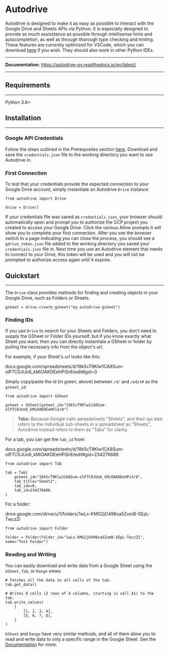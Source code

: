 # Autodrive

Autodrive is designed to make it as easy as possible to interact with the Google
Drive and Sheets APIs via Python. It is especially designed to provide as much
assisstance as possible through intellisense hints and autocompletion, as well as
through thorough type checking and hinting. These features are currently optimized
for VSCode, which you can download <a href="https://code.visualstudio.com/">here</a>
if you wish. They should also work in other Python IDEs.

---

**Documentation:** https://autodrive-py.readthedocs.io/en/latest/

---

## Requirements

---

Python 3.8+

## Installation

---

### Google API Credentials

Follow the steps outlined in the Prerequisites section
<a href="https://developers.google.com/drive/api/v3/quickstart/python">here</a>.
Download and save the `credentials.json` file to the working directory you want to
use Autodrive in.

### First Connection

To test that your credentials provide the expected connection to your Google Drive
account, simply instantiate an Autodrive `Drive` instance:

```
from autodrive import Drive

drive = Drive()
```

If your credentials file was saved as `credentials.json`, your browser should
automatically open and prompt you to authorize the GCP project you created to
access your Google Drive. Click the various Allow prompts it will show you to
complete your first connection. After you see the browser switch to a page
indicating you can close the process, you should see a `gdrive_token.json` file
added to the working directory you saved your `credentials.json` file in. Next time
you use an Autodrive element that needs to connect to your Drive, this token will
be used and you will not be prompted to authorize access again until it expires.

## Quickstart

---

The `Drive` class provides methods for finding and creating objects in your Google
Drive, such as Folders or Sheets.

```
gsheet = drive.create_gsheet("my-autodrive-gsheet")
```

### Finding IDs

If you use `Drive` to search for your Sheets and Folders, you don't need to supply the
GSheet or Folder IDs yourself, but if you know exactly what Sheet you want, then you
can directly instantiate a GSheet or folder by pulling the necessary info from the
object's url.

For example, if your Sheet's url looks like this:

<p>
docs.google.com/spreadsheets/d/19k5cT9Klw1CA8Sum-olP7C0JUo6_kMiOAKDEeHPiSr8/edit#gid=0
</p>

Simply copy/paste the id (in green, above) between `/d/` and `/edit#` as the
`gsheet_id`:

```
from autodrive import GSheet

gsheet = GSheet(gsheet_id="19k5cT9Klw1CA8Sum-olP7C0JUo6_kMiOAKDEeHPiSr8")
```

> **Tabs:** Because Google calls spreadsheets "Sheets", and their api also refers
> to the individual sub-sheets in a spreadsheet as "Sheets", Autodrive instead
> refers to them as "Tabs" for clarity.

For a tab, you can get the `tab_id` from:

<p>
docs.google.com/spreadsheets/d/19k5cT9Klw1CA8Sum-olP7C0JUo6_kMiOAKDEeHPiSr8/edit#gid=234276686
</p>

```
from autodrive import Tab

tab = Tab(
    gsheet_id="19k5cT9Klw1CA8Sum-olP7C0JUo6_kMiOAKDEeHPiSr8",
    tab_title="Sheet2",
    tab_idx=0,
    tab_id=234276686
)
```

For a folder:

<p>
drive.google.com/drive/u/1/folders/1wLx-KMG2jO498xa5ZumB-SEpL-TwczZI
</p>

```
from autodrive import Folder

folder = Folder(folder_id="1wLx-KMG2jO498xa5ZumB-SEpL-TwczZI", name="Test Folder")
```

### Reading and Writing

You can easily download and write data from a Google Sheet using the `GSheet`,
`Tab`, or `Range` views.

```
# Fetches all the data in all cells of the tab:
tab.get_data()

# Writes 8 cells (2 rows of 4 columns, starting in cell A1) to the tab:
tab.write_values(
    [
        [1, 2, 3, 4],
        [5, 6, 7, 8],
    ]
)
```

`GSheet` and `Range` have very similar methods, and all of them allow you to read
and write data to only a specific range in the Google Sheet. See the
<a href="https://autodrive-py.readthedocs.io/en/latest/">Documentation</a>
for more.
